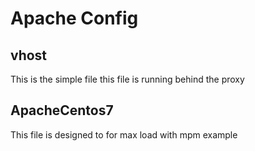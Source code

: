 # Apache Config

## vhost

This is the simple file this file is running behind the proxy

## ApacheCentos7

This file is designed to for max load with mpm example